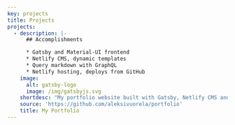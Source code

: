 ```yaml
---
key: projects
title: Projects
projects:
  - description: |-
      ## Accomplishments

      * Gatsby and Material-UI frontend
      * Netlify CMS, dynamic templates
      * Query markdown with GraphQL
      * Netlify hosting, deploys from GitHub
    image:
      alt: gatsby-logo
      image: /img/gatsbyjs.svg
    shortdesc: "My portfolio website built with Gatsby, Netlify CMS and Material-UI. \U0001F680Blazing fast of course. "
    source: 'https://github.com/aleksivuorela/portfolio'
    title: My Portfolio
---
```


